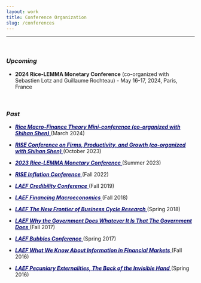 ```yaml
---
layout: work
title: Conference Organization
slug: /conferences
---
```


---

<br />

### ***Upcoming***
- **2024 Rice-LEMMA Monetary Conference** (co-organized with Sebastien Lotz and Guillaume Rochteau) - May 16-17, 2024, Paris, France


<br />

### ***Past***
- <a style="color: #0b0e73" href="https://economics.rice.edu/sites/g/files/bxs4046/files/inline-files/Rice%20Macro-Finance%20Mini-conference.pdf" target="_blank" rel="noopener noreferrer" color="blue">***Rice Macro-Finance Theory Mini-conference (co-organized with Shihan Shen)*** </a>  (March 2024)

- <a style="color: #0b0e73" href="https://economics.rice.edu/rice-conference-firms-productivity-and-growth" target="_blank" rel="noopener noreferrer" color="blue">***RISE Conference on Firms, Productivity, and Growth (co-organized with Shihan Shen)*** </a>  (October 2023)

- <a style="color: #0b0e73" href="https://economics.rice.edu/rice-lemma-monetary-conf" target="_blank" rel="noopener noreferrer" color="blue">***2023 Rice-LEMMA Monetary Conference*** </a>  (Summer 2023)

-  <a style="color: #0b0e73" href="https://economics.rice.edu/rise-inflation-conf" target="_blank" rel="noopener noreferrer" color="blue">***RISE Inflation Conference*** </a>  (Fall 2022)

-  <a style="color: #0b0e73" href="https://laef.ucsb.edu/programs/credagenda.pdf" target="_blank" rel="noopener noreferrer" color="blue">***LAEF Credibility Conference*** </a>  (Fall 2019)

-  <a style="color: #0b0e73" href="https://laef.ucsb.edu/programs/FinMacagenda.pdf" target="_blank" rel="noopener noreferrer" color="blue">***LAEF Financing Macroeconomics*** </a>  (Fall 2018)

-  <a style="color: #0b0e73" href="https://laef.ucsb.edu/programs/New%20Frontiers%20agenda%20-%20draft.pdf" target="_blank" rel="noopener noreferrer" color="blue">***LAEF The New Frontier of Business Cycle Research*** </a>  (Spring 2018)

-  <a style="color: #0b0e73" href="https://laef.ucsb.edu/programs/gov_program.pdf" target="_blank" rel="noopener noreferrer" color="blue">***LAEF Why the Government Does Whatever It Is That The Government Does*** </a>  (Fall 2017)

-  <a style="color: #0b0e73" href="https://laef.ucsb.edu/programs/Bubblesagenda.pdf" target="_blank" rel="noopener noreferrer" color="blue">***LAEF Bubbles Conference*** </a>  (Spring 2017)

-  <a style="color: #0b0e73" href="https://laef.ucsb.edu/programs/agenda%20Info_Fin_mkts.pdf" target="_blank" rel="noopener noreferrer" color="blue">***LAEF What We Know About Information in Financial Markets*** </a>  (Fall 2016)

-  <a style="color: #0b0e73" href="https://laef.ucsb.edu/programs/Schedule.Pecuniary.pdf" target="_blank" rel="noopener noreferrer" color="blue">***LAEF Pecuniary Externalities, The Back of the Invisible Hand*** </a>  (Spring 2016)

<br />
